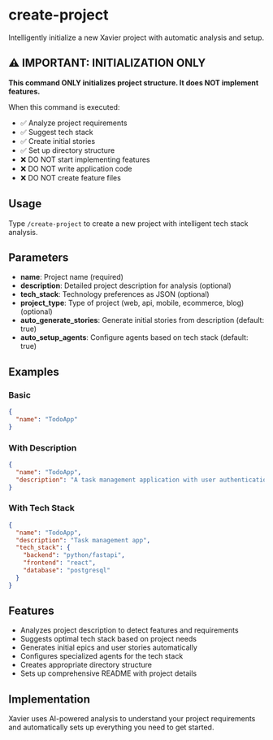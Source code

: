 # create-project

Intelligently initialize a new Xavier project with automatic analysis and setup.

## ⚠️ IMPORTANT: INITIALIZATION ONLY

**This command ONLY initializes project structure. It does NOT implement features.**

When this command is executed:
- ✅ Analyze project requirements
- ✅ Suggest tech stack
- ✅ Create initial stories
- ✅ Set up directory structure
- ❌ DO NOT start implementing features
- ❌ DO NOT write application code
- ❌ DO NOT create feature files

## Usage

Type `/create-project` to create a new project with intelligent tech stack analysis.

## Parameters

- **name**: Project name (required)
- **description**: Detailed project description for analysis (optional)
- **tech_stack**: Technology preferences as JSON (optional)
- **project_type**: Type of project (web, api, mobile, ecommerce, blog) (optional)
- **auto_generate_stories**: Generate initial stories from description (default: true)
- **auto_setup_agents**: Configure agents based on tech stack (default: true)

## Examples

### Basic
```json
{
  "name": "TodoApp"
}
```

### With Description
```json
{
  "name": "TodoApp",
  "description": "A task management application with user authentication, real-time updates, and team collaboration features."
}
```

### With Tech Stack
```json
{
  "name": "TodoApp",
  "description": "Task management app",
  "tech_stack": {
    "backend": "python/fastapi",
    "frontend": "react",
    "database": "postgresql"
  }
}
```

## Features

- Analyzes project description to detect features and requirements
- Suggests optimal tech stack based on project needs
- Generates initial epics and user stories automatically
- Configures specialized agents for the tech stack
- Creates appropriate directory structure
- Sets up comprehensive README with project details

## Implementation

Xavier uses AI-powered analysis to understand your project requirements and automatically sets up everything you need to get started.
